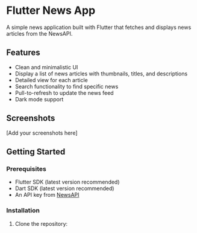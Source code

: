 # Flutter News App

A simple news application built with Flutter that fetches and displays news articles from the NewsAPI.

## Features

- Clean and minimalistic UI
- Display a list of news articles with thumbnails, titles, and descriptions
- Detailed view for each article
- Search functionality to find specific news
- Pull-to-refresh to update the news feed
- Dark mode support

## Screenshots

[Add your screenshots here]

## Getting Started

### Prerequisites

- Flutter SDK (latest version recommended)
- Dart SDK (latest version recommended)
- An API key from [NewsAPI](https://newsapi.org/)

### Installation

1. Clone the repository:
